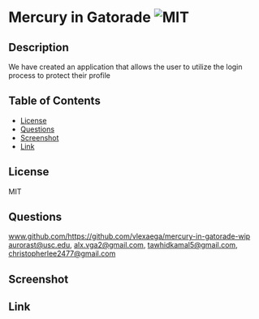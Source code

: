 # Mercury in Gatorade ![MIT](https://img.shields.io/badge/license-MIT-green)


## Description
We have created an application that allows the user to utilize the login process to protect their profile

## Table of Contents
- [License](#license)
- [Questions](#questions)
- [Screenshot](#screenshot)
- [Link](#link)

## License
MIT

## Questions
www.github.com/https://github.com/vlexaega/mercury-in-gatorade-wip
aurorast@usc.edu, alx.vga2@gmail.com, tawhidkamal5@gmail.com, christopherlee2477@gmail.com

## Screenshot

## Link 